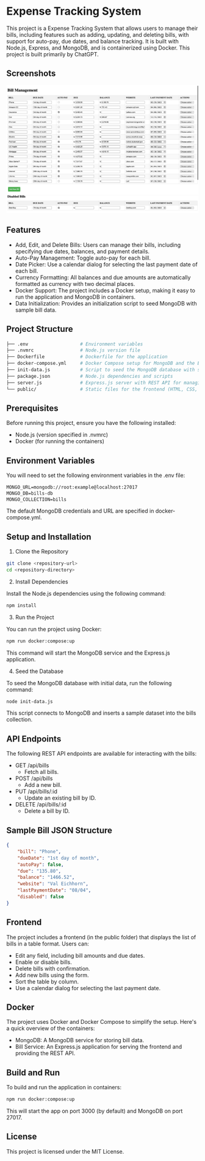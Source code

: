 # Expense Tracking System
This project is a Expense Tracking System that allows users to manage their bills, including features such as adding, 
updating, and deleting bills, with support for auto-pay, due dates, and balance tracking. It is built with Node.js, 
Express, and MongoDB, and is containerized using Docker. This project is built primarily by ChatGPT.

## Screenshots
![application](/screenshots/application.jpeg)

## Features
* Add, Edit, and Delete Bills: Users can manage their bills, including specifying due dates, balances, and payment 
details.
* Auto-Pay Management: Toggle auto-pay for each bill.
* Date Picker: Use a calendar dialog for selecting the last payment date of each bill.
* Currency Formatting: All balances and due amounts are automatically formatted as currency with two decimal places.
* Docker Support: The project includes a Docker setup, making it easy to run the application and MongoDB in containers.
* Data Initialization: Provides an initialization script to seed MongoDB with sample bill data.

## Project Structure
```bash
├── .env                   # Environment variables
├── .nvmrc                 # Node.js version file
├── Dockerfile             # Dockerfile for the application
├── docker-compose.yml     # Docker Compose setup for MongoDB and the Express app
├── init-data.js           # Script to seed the MongoDB database with sample data
├── package.json           # Node.js dependencies and scripts
├── server.js              # Express.js server with REST API for managing bills
└── public/                # Static files for the frontend (HTML, CSS, JS)
```

## Prerequisites
Before running this project, ensure you have the following installed:

* Node.js (version specified in .nvmrc)
* Docker (for running the containers)

## Environment Variables
You will need to set the following environment variables in the .env file:

```env
MONGO_URL=mongodb://root:example@localhost:27017
MONGO_DB=bills-db
MONGO_COLLECTION=bills
```

The default MongoDB credentials and URL are specified in docker-compose.yml.

## Setup and Installation
1. Clone the Repository
```bash
git clone <repository-url>
cd <repository-directory>
```
2. Install Dependencies

Install the Node.js dependencies using the following command:
```bash
npm install
```

3. Run the Project

You can run the project using Docker:

```bash
npm run docker:compose:up
```
This command will start the MongoDB service and the Express.js application.

4. Seed the Database

To seed the MongoDB database with initial data, run the following command:

```bash
node init-data.js
```
This script connects to MongoDB and inserts a sample dataset into the bills collection.

## API Endpoints
The following REST API endpoints are available for interacting with the bills:

* GET /api/bills 
  * Fetch all bills.
* POST /api/bills
  * Add a new bill.
* PUT /api/bills/:id
  * Update an existing bill by ID.
* DELETE /api/bills/:id
  * Delete a bill by ID.

## Sample Bill JSON Structure
```json
{
    "bill": "Phone",
    "dueDate": "1st day of month",
    "autoPay": false,
    "due": "135.80",
    "balance": "1466.52",
    "website": "Val Eichhorn",
    "lastPaymentDate": "08/04",
    "disabled": false
}
```

## Frontend
The project includes a frontend (in the public folder) that displays the list of bills in a table format. Users can:

* Edit any field, including bill amounts and due dates.
* Enable or disable bills.
* Delete bills with confirmation.
* Add new bills using the form.
* Sort the table by column.
* Use a calendar dialog for selecting the last payment date.

## Docker
The project uses Docker and Docker Compose to simplify the setup. Here's a quick overview of the containers:

* MongoDB: A MongoDB service for storing bill data.
* Bill Service: An Express.js application for serving the frontend and providing the REST API.

## Build and Run
To build and run the application in containers:

```bash
npm run docker:compose:up
```

This will start the app on port 3000 (by default) and MongoDB on port 27017.

## License
This project is licensed under the MIT License.
